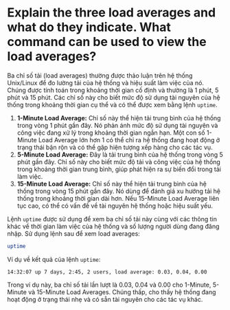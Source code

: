 # Explain the three load averages and what do they indicate. What command can be used to view the load averages?

Ba chỉ số tải (load averages) thường được thảo luận trên hệ thống Unix/Linux để đo lường tải của hệ thống và hiệu suất làm việc của nó. Chúng được tính toán trong khoảng thời gian cố định và thường là 1 phút, 5 phút và 15 phút. Các chỉ số này cho biết mức độ sử dụng tài nguyên của hệ thống trong khoảng thời gian cụ thể và có thể được xem bằng lệnh `uptime`.

1. **1-Minute Load Average:** Chỉ số này thể hiện tải trung bình của hệ thống trong vòng 1 phút gần đây. Nó phản ánh mức độ sử dụng tài nguyên và công việc đang xử lý trong khoảng thời gian ngắn hạn. Một con số 1-Minute Load Average lớn hơn 1 có thể chỉ ra hệ thống đang hoạt động ở trạng thái bận rộn và có thể gặp hiện tượng xếp hàng cho các tác vụ.
2. **5-Minute Load Average:** Đây là tải trung bình của hệ thống trong vòng 5 phút gần đây. Chỉ số này cho biết mức độ tải và công việc của hệ thống trong khoảng thời gian trung bình, giúp phát hiện ra sự biến đổi trong tải làm việc.
3. **15-Minute Load Average:** Chỉ số này thể hiện tải trung bình của hệ thống trong vòng 15 phút gần đây. Nó dùng để đánh giá xu hướng tải hệ thống trong khoảng thời gian dài hơn. Nếu 15-Minute Load Average liên tục cao, có thể có vấn đề về tài nguyên hệ thống hoặc hiệu suất yếu.

Lệnh `uptime` được sử dụng để xem ba chỉ số tải này cùng với các thông tin khác về thời gian làm việc của hệ thống và số lượng người dùng đang đăng nhập. Sử dụng lệnh sau để xem load averages:

```bash
uptime

```

Ví dụ về kết quả của lệnh `uptime`:

```
14:32:07 up 7 days, 2:45, 2 users, load average: 0.03, 0.04, 0.00

```

Trong ví dụ này, ba chỉ số tải lần lượt là 0.03, 0.04 và 0.00 cho 1-Minute, 5-Minute và 15-Minute Load Averages. Chúng thấp, cho thấy hệ thống đang hoạt động ở trạng thái nhẹ và có sẵn tài nguyên cho các tác vụ khác.
